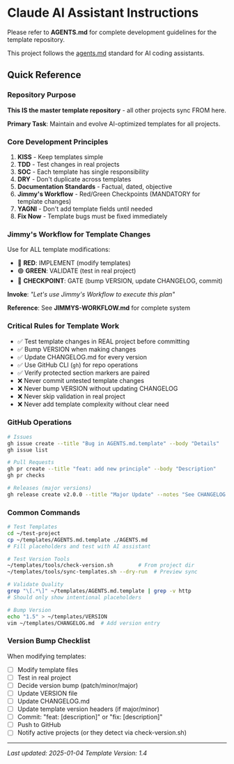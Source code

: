 # Claude AI Assistant Instructions

<!--
TEMPLATE_VERSION: 1.4.2
TEMPLATE_SOURCE: /home/jimmyb/templates/CLAUDE.md.template
-->

Please refer to **AGENTS.md** for complete development guidelines for the template repository.

This project follows the [agents.md](https://agents.md/) standard for AI coding assistants.

## Quick Reference

### Repository Purpose

**This IS the master template repository** - all other projects sync FROM here.

**Primary Task**: Maintain and evolve AI-optimized templates for all projects.

### Core Development Principles
1. **KISS** - Keep templates simple
2. **TDD** - Test changes in real projects
3. **SOC** - Each template has single responsibility
4. **DRY** - Don't duplicate across templates
5. **Documentation Standards** - Factual, dated, objective
6. **Jimmy's Workflow** - Red/Green Checkpoints (MANDATORY for template changes)
7. **YAGNI** - Don't add template fields until needed
8. **Fix Now** - Template bugs must be fixed immediately

### Jimmy's Workflow for Template Changes
Use for ALL template modifications:
- 🔴 **RED**: IMPLEMENT (modify templates)
- 🟢 **GREEN**: VALIDATE (test in real project)
- 🔵 **CHECKPOINT**: GATE (bump VERSION, update CHANGELOG, commit)

**Invoke**: *"Let's use Jimmy's Workflow to execute this plan"*

**Reference**: See **JIMMYS-WORKFLOW.md** for complete system

### Critical Rules for Template Work
- ✅ Test template changes in REAL project before committing
- ✅ Bump VERSION when making changes
- ✅ Update CHANGELOG.md for every version
- ✅ Use GitHub CLI (`gh`) for repo operations
- ✅ Verify protected section markers are paired
- ❌ Never commit untested template changes
- ❌ Never bump VERSION without updating CHANGELOG
- ❌ Never skip validation in real project
- ❌ Never add template complexity without clear need

### GitHub Operations
```bash
# Issues
gh issue create --title "Bug in AGENTS.md.template" --body "Details"
gh issue list

# Pull Requests
gh pr create --title "feat: add new principle" --body "Description"
gh pr checks

# Releases (major versions)
gh release create v2.0.0 --title "Major Update" --notes "See CHANGELOG.md"
```

### Common Commands
```bash
# Test Templates
cd ~/test-project
cp ~/templates/AGENTS.md.template ./AGENTS.md
# Fill placeholders and test with AI assistant

# Test Version Tools
~/templates/tools/check-version.sh        # From project dir
~/templates/tools/sync-templates.sh --dry-run  # Preview sync

# Validate Quality
grep "\[.*\]" ~/templates/AGENTS.md.template | grep -v http
# Should only show intentional placeholders

# Bump Version
echo "1.5" > ~/templates/VERSION
vim ~/templates/CHANGELOG.md  # Add version entry
```

### Version Bump Checklist
When modifying templates:
- [ ] Modify template files
- [ ] Test in real project
- [ ] Decide version bump (patch/minor/major)
- [ ] Update VERSION file
- [ ] Update CHANGELOG.md
- [ ] Update template version headers (if major/minor)
- [ ] Commit: "feat: [description]" or "fix: [description]"
- [ ] Push to GitHub
- [ ] Notify active projects (or they detect via check-version.sh)

---

*Last updated: 2025-01-04*
*Template Version: 1.4*
